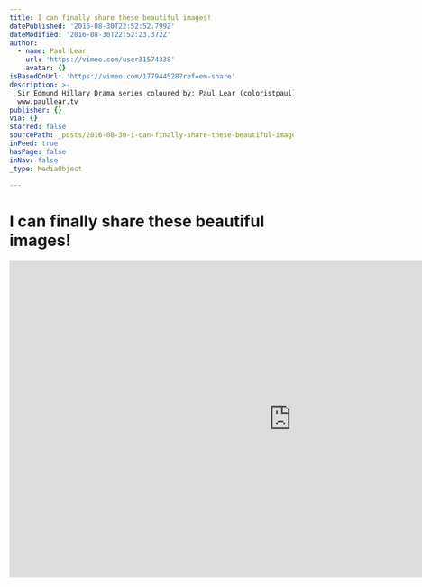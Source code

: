 ```yaml
---
title: I can finally share these beautiful images!
datePublished: '2016-08-30T22:52:52.799Z'
dateModified: '2016-08-30T22:52:23.372Z'
author:
  - name: Paul Lear
    url: 'https://vimeo.com/user31574338'
    avatar: {}
isBasedOnUrl: 'https://vimeo.com/177944528?ref=em-share'
description: >-
  Sir Edmund Hillary Drama series coloured by: Paul Lear (coloristpaul)
  www.paullear.tv
publisher: {}
via: {}
starred: false
sourcePath: _posts/2016-08-30-i-can-finally-share-these-beautiful-images.md
inFeed: true
hasPage: false
inNav: false
_type: MediaObject

---
```

# I can finally share these beautiful images!

<iframe src="https://cdn.embedly.com/widgets/media.html?src=https%3A%2F%2Fplayer.vimeo.com%2Fvideo%2F177944528&amp;url=https%3A%2F%2Fvimeo.com%2F177944528&amp;image=http%3A%2F%2Fi.vimeocdn.com%2Fvideo%2F585446332_1280.jpg&amp;key=b7d04c9b404c499eba89ee7072e1c4f7&amp;type=text%2Fhtml&amp;schema=vimeo" width="1000" height="563" scrolling="no" frameborder="0" allowfullscreen="" style=""></iframe>